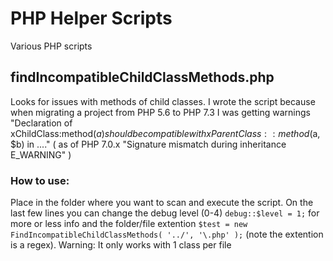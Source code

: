# PHP Helper Scripts
Various PHP scripts


## findIncompatibleChildClassMethods.php
Looks for issues with methods of child classes. I wrote the script because when migrating a project from PHP 5.6 to PHP 7.3 I was getting warnings "Declaration of xChildClass:method($a) should be compatible with xParentClass::method($a, $b) in ...."
( as of PHP 7.0.x "Signature mismatch during inheritance	E_WARNING" )

### How to use:
Place in the folder where you want to scan and execute the script.
On the last few lines you can change the debug level (0-4) `debug::$level = 1;` for more or less info and the folder/file extention
`$test = new FindIncompatibleChildClassMethods( '../', '\.php' );` (note the extention is a regex).
Warning: It only works with 1 class per file
